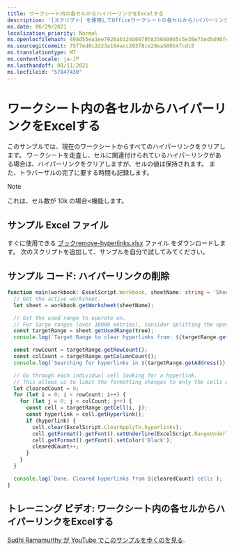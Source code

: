 ```yaml
---
title: ワークシート内の各セルからハイパーリンクをExcelする
description: '[スクリプト] を使用してOfficeワークシートの各セルからハイパーリンクを削除するExcelします。'
ms.date: 06/29/2021
localization_priority: Normal
ms.openlocfilehash: 498d55ea1ee7926ab124d00795825660005c5e38e73ed5d90fe8f9208a583908
ms.sourcegitcommit: 75f7ed8c2d23a104acc293f8ce29ea580b4fcdc5
ms.translationtype: MT
ms.contentlocale: ja-JP
ms.lasthandoff: 08/11/2021
ms.locfileid: "57847430"
---
```

# <a name="remove-hyperlinks-from-each-cell-in-an-excel-worksheet"></a>ワークシート内の各セルからハイパーリンクをExcelする

 このサンプルでは、現在のワークシートからすべてのハイパーリンクをクリアします。 ワークシートを走査し、セルに関連付けられているハイパーリンクがある場合は、ハイパーリンクをクリアしますが、セルの値は保持されます。 また、トラバーサルの完了に要する時間も記録します。

> [!NOTE]
> これは、セル数が 10k の場合<機能します。

## <a name="sample-excel-file"></a>サンプル Excel ファイル

すぐに使用できる <a href="remove-hyperlinks.xlsx"> ブックremove-hyperlinks.xlsx</a> ファイル をダウンロードします。 次のスクリプトを追加して、サンプルを自分で試してみてください。

## <a name="sample-code-remove-hyperlinks"></a>サンプル コード: ハイパーリンクの削除

```TypeScript
function main(workbook: ExcelScript.Workbook, sheetName: string = 'Sheet1') {
  // Get the active worksheet. 
  let sheet = workbook.getWorksheet(sheetName);

  // Get the used range to operate on.
  // For large ranges (over 10000 entries), consider splitting the operation into batches for performance.
  const targetRange = sheet.getUsedRange(true);
  console.log(`Target Range to clear hyperlinks from: ${targetRange.getAddress()}`);

  const rowCount = targetRange.getRowCount();
  const colCount = targetRange.getColumnCount();
  console.log(`Searching for hyperlinks in ${targetRange.getAddress()} which contains ${(rowCount * colCount)} cells`);

  // Go through each individual cell looking for a hyperlink. 
  // This allows us to limit the formatting changes to only the cells with hyperlink formatting.
  let clearedCount = 0;
  for (let i = 0; i < rowCount; i++) {
    for (let j = 0; j < colCount; j++) {
      const cell = targetRange.getCell(i, j);
      const hyperlink = cell.getHyperlink();
      if (hyperlink) {
        cell.clear(ExcelScript.ClearApplyTo.hyperlinks);
        cell.getFormat().getFont().setUnderline(ExcelScript.RangeUnderlineStyle.none);
        cell.getFormat().getFont().setColor('Black');
        clearedCount++;
      }
    }
  }

  console.log(`Done. Cleared hyperlinks from ${clearedCount} cells`);
}
```

## <a name="training-video-remove-hyperlinks-from-each-cell-in-an-excel-worksheet"></a>トレーニング ビデオ: ワークシート内の各セルからハイパーリンクをExcelする

[Sudhi Ramamurthy が YouTube でこのサンプルを歩くのを見る](https://youtu.be/v20fdinxpHU).
